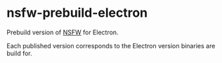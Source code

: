 # nsfw-prebuild-electron

Prebuild version of [NSFW](https://github.com/Axosoft/nsfw) for Electron.

Each published version corresponds to the Electron version binaries are build for.
